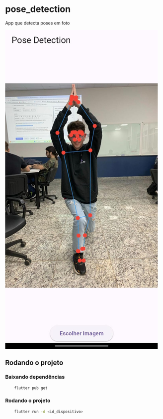# pose_detection

App que detecta poses em foto

![foto funcionando](./pose_readme.jpeg)

## Rodando o projeto

### Baixando dependências
```bash
    flutter pub get
```

### Rodando o projeto
```bash
    flutter run -d <id_dispositivo>
```
